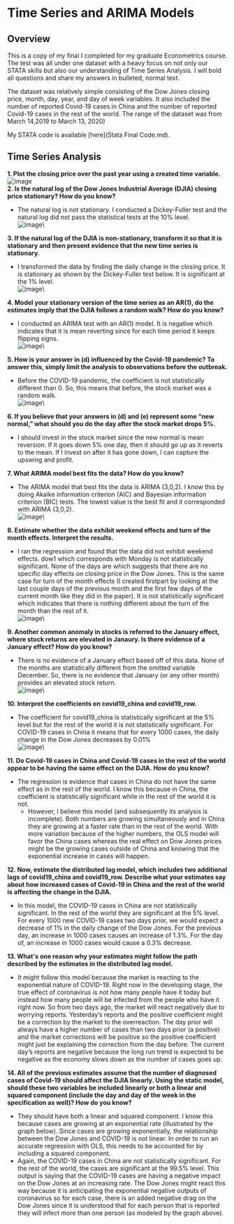 # Time Series and ARIMA Models

## Overview
This is a copy of my final I completed for my graduate Econometrics course. The test was all under one dataset with a heavy focus on not only our STATA skills but also our understanding of Time Series Analysis. I will bold all questions and share my answers in bulleted, normal text.

The dataset was relatively simple consisting of the Dow Jones closing price, month, day, year, and day of week variables. It also included the number of reported Covid-19 cases in China and the number of reported Covid-19 cases in the rest of the world. The range of the dataset was from March 14,2019 to March 13, 2020)

My STATA code is available [here](Stata Final Code.md).

## Time Series Analysis
**1. Plot the closing price over the past year using a created time variable.**
  ![image](https://user-images.githubusercontent.com/80477575/111415651-55fde200-86b0-11eb-8635-4c6e70590445.png)\
**2. Is the natural log of the Dow Jones Industrial Average (DJIA) closing price stationary? How do you know?**
  * The natural log is not stationary. I conducted a Dickey-Fuller test and the natural log did not pass the statistical tests at the 10% level.\
  ![image](https://user-images.githubusercontent.com/80477575/111415730-834a9000-86b0-11eb-898d-c53acc0327f8.png)\
  
**3. If the natural log of the DJIA is non-stationary, transform it so that it is stationary and then present evidence that the new time series is stationary.**
  * I transformed the data by finding the daily change in the closing price. It is stationary as shown by the Dickey-Fuller test below. It is significant at the 1% level.\
  ![image](https://user-images.githubusercontent.com/80477575/111415784-9bbaaa80-86b0-11eb-9342-690c7654b2ce.png)\

**4. Model your stationary version of the time series as an AR(1), do the estimates imply that the DJIA follows a random walk? How do you know?**
  * I conducted an ARIMA test with an AR(1) model. It is negative which indicates that it is mean reverting since for each time period it keeps flipping signs.\
  ![image](https://user-images.githubusercontent.com/80477575/111415837-b7be4c00-86b0-11eb-9d46-e4a54725d6ce.png)\

**5. How is your answer in (d) influenced by the Covid-19 pandemic?  To answer this, simply limit the analysis to observations before the outbreak.**
  * Before the COVID-19 pandemic, the coefficient is not statistically different than 0. So, this means that before, the stock market was a random walk.\
  ![image](https://user-images.githubusercontent.com/80477575/111415925-e2a8a000-86b0-11eb-8098-24e498aa707d.png)\

**6. If you believe that your answers in (d) and (e) represent some “new normal,” what should you do the day after the stock market drops 5%.**
  * I should invest in the stock market since the new normal is mean reversion. If it goes down 5% one day, then it should go up as it reverts to the mean. If I invest on after it has gone down, I can capture the upswing and profit.

**7. What ARIMA model best fits the data?  How do you know?**
  * The ARIMA model that best fits the data is ARIMA (3,0,2). I know this by doing Akaike information criterion (AIC) and Bayesian information criterion (BIC) tests. The lowest value is the best fit and it corresponded with ARIMA (3,0,2).\
  ![image](https://user-images.githubusercontent.com/80477575/111416051-18e61f80-86b1-11eb-9012-3bf0724b6800.png)\

**8. Estimate whether the data exhibit weekend effects and turn of the month effects.  Interpret the results.**
  * I ran the regression and found that the data did not exhibit weekend effects. dow1 which corresponds with Monday is not statistically significant. None of the days are which suggests that there are no specific day effects on closing price in the Dow Jones. This is the same case for turn of the month effects (I created firstpart by looking at the last couple days of the previous month and the first few days of the current month like they did in the paper). It is not statistically significant which indicates that there is nothing different about the turn of the month than the rest of it.\
  ![image](https://user-images.githubusercontent.com/80477575/111416115-49c65480-86b1-11eb-9e61-eb58b343f088.png)\

**9. Another common anomaly in stocks is referred to the January effect, where stock returns are elevated in Janaury.  Is there evidence of a January effect?  How do you know?**
  * There is no evidence of a January effect based off of this data. None of the months are statistically different from the omitted variable December. So, there is no evidence that January (or any other month) provides an elevated stock return.\
  ![image](https://user-images.githubusercontent.com/80477575/111416155-5f3b7e80-86b1-11eb-8e6e-6da7aa3605f9.png)\

**10. Interpret the coefficients on covid19_china and covid19_row.**
  * The coefficient for covid19_china is statistically significant at the 5% level but for the rest of the world it is not statistically significant. For COVID-19 cases in China it means that for every 1000 cases, the daily change in the Dow Jones decreases by 0.01%\
  ![image](https://user-images.githubusercontent.com/80477575/111416425-e7ba1f00-86b1-11eb-973a-e602d94e43e9.png)\

**11. Do Covid-19 cases in China and Covid-19 cases in the rest of the world appear to be having the same effect on the DJIA. How do you know?**
  * The regression is evidence that cases in China do not have the same effect as in the rest of the world. I know this because in China, the coefficient is statistically significant while in the rest of the world it is not.
    *	However, I believe this model (and subsequently its analysis is incomplete). Both numbers are growing simultaneously and in China they are growing at a faster rate than in the rest of the world. With more variation because of the higher numbers, the OLS model will favor the China cases whereas the real effect on Dow Jones prices might be the growing cases outside of China and knowing that the exponential increase in cases will happen. 

**12. Now, estimate the distributed lag model, which includes two additional lags of covid19_china and covid19_row. Describe what your estimates say about how increased cases of Covid-19 in China and the rest of the world is affecting the change in the DJIA.**
  * In this model, the COVID-19 cases in China are not statistically significant. In the rest of the world they are significant at the 5% level. For every 1000 new COVID-19 cases two days prior, we would expect a decrease of 1% in the daily change of the Dow Jones. For the previous day, an increase in 1000 cases causes an increase of 1.3%. For the day of, an increase in 1000 cases would cause a 0.3% decrease.

**13. What's one reason why your estimates might follow the path described by the estimates in the distributed lag model.**
  * It might follow this model because the market is reacting to the exponential nature of COVID-19. Right now in the developing stage, the true effect of coronavirus is not how many people have it today but instead how many people will be infected from the people who have it right now. So from two days ago, the market will react negatively due to worrying reports. Yesterday’s reports and the positive coefficient might be a correction by the market to the overreaction. The day prior will always have a higher number of cases than two days prior (a positive) and the market corrections will be positive so the positive coefficient might just be explaining the correction from the day before. The current day’s reports are negative because the long run trend is expected to be negative as the economy slows down as the number of cases goes up.

**14. All of the previous estimates assume that the number of diagnosed cases of Covid-19 should affect the DJIA linearly. Using the static model, should these two variables be included linearly or both a linear and squared component (include the day and day of the week in the specification as well)?  How do you know?**
  * They should have both a linear and squared component. I know this because cases are growing at an exponential rate (illustrated by the graph below). Since cases are growing exponentially, the relationship between the Dow Jones and COVID-19 is not linear. In order to run an accurate regression with OLS, this needs to be accounted for by including a squared component.
  * Again, the COVID-19 cases in China are not statistically significant. For the rest of the world, the cases are significant at the 99.5% level. This output is saying that the COVID-19 cases are having a negative impact on the Dow Jones at an increasing rate. The Dow Jones might react this way because it is anticipating the exponential negative outputs of coronavirus so for each case, there is an added negative drag on the Dow Jones since it is understood that for each person that is reported they will infect more than one person (as modeled by the graph above).





